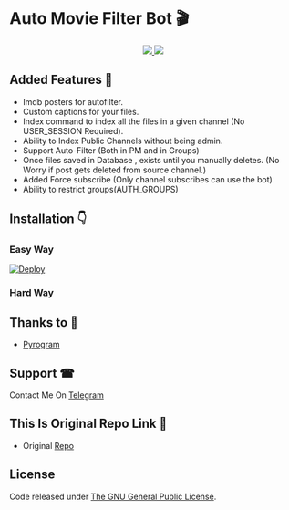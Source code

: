 # Auto Movie Filter Bot 🎬

</a>
</p>
<p align="center">
  <a href="https://github.com/BruceWayne222/Auto-Filter-Bot/stargazers">
    <img src="https://img.shields.io/github/stars/BruceWayne222/Auto-Filter-Bot?style=social">

  </a>
  
  <a href="https://github.com/BruceWayne222/Auto-Filter-Bot/fork">
    <img src="https://img.shields.io/github/forks/BruceWayne222/Auto-Filter-Bot?label=Fork&style=social">

  </a>  
</p>

 


## Added Features 💖
* Imdb posters for autofilter.
* Custom captions for your files.
* Index command to index all the files in a given channel (No USER_SESSION Required).
* Ability to Index Public Channels without being admin.
* Support Auto-Filter (Both in PM and in Groups)
* Once files saved in Database , exists until you manually deletes. (No Worry if post gets deleted from source channel.)
* Added Force subscribe (Only channel subscribes can use the bot)
* Ability to restrict groups(AUTH_GROUPS)

## Installation 👇

### Easy Way 
[![Deploy](https://www.herokucdn.com/deploy/button.svg)](https://heroku.com/deploy?template=https://github.com/BruceWayne222/Auto-Filter-Bot)
### Hard Way


## Thanks to 💙
* [Pyrogram](https://github.com/pyrogram/pyrogram)


## Support ☎
Contact Me On [Telegram](https://t.me/MHSLsupport)



## This Is Original Repo Link 💖

* Original [Repo](https://github.com/BruceWayne222/Auto-Filter-Bot)




## License
Code released under [The GNU General Public License](LICENSE).
